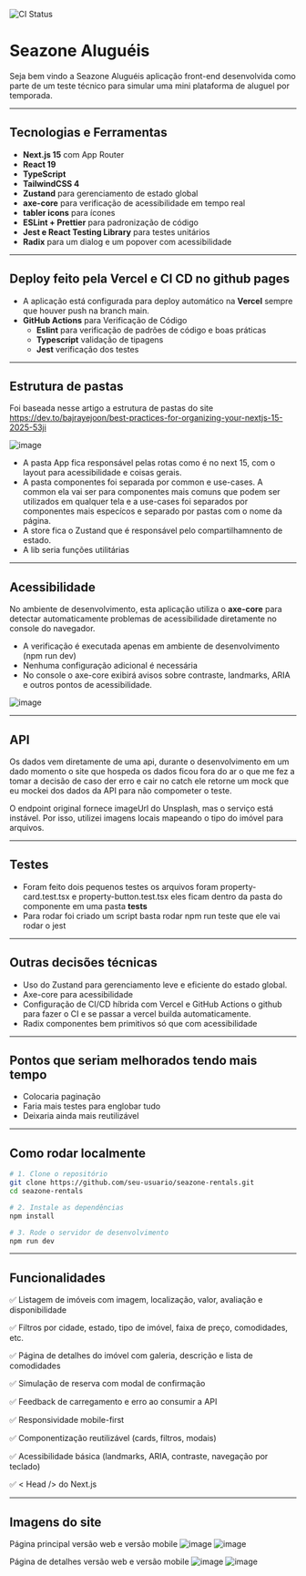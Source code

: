 ![CI Status](https://github.com/LipeSou/teste-tecnico-front-end/actions/workflows/ci.yml/badge.svg)

#  Seazone Aluguéis

Seja bem vindo a Seazone Aluguéis aplicação front-end desenvolvida como parte de um teste técnico para simular uma mini plataforma de aluguel por temporada.

---

## Tecnologias e Ferramentas

- **Next.js 15** com App Router
- **React 19**
- **TypeScript**
- **TailwindCSS 4**
- **Zustand** para gerenciamento de estado global
- **axe-core** para verificação de acessibilidade em tempo real
- **tabler icons** para ícones
- **ESLint + Prettier** para padronização de código
- **Jest e React Testing Library** para testes unitários
- **Radix** para um dialog e um popover com acessibilidade

---

## Deploy feito pela Vercel e CI CD no github pages

- A aplicação está configurada para deploy automático na **Vercel** sempre que houver push na branch main.
- **GitHub Actions** para Verificação de Código
  - **Eslint** para verificação de padrões de código e boas práticas
  - **Typescript** validação de tipagens
  - **Jest** verificação dos testes

---

## Estrutura de pastas
Foi baseada nesse artigo a estrutura de pastas do site
https://dev.to/bajrayejoon/best-practices-for-organizing-your-nextjs-15-2025-53ji

![image](https://github.com/user-attachments/assets/be21a92a-b0e2-4f31-9496-d6a15eac9932)

- A pasta App fica responsável pelas rotas como é no next 15, com o layout para acessibilidade e coisas gerais.
- A pasta componentes foi separada por common e use-cases. A common ela vai ser para componentes mais comuns que podem ser utilizados em qualquer tela e a use-cases foi separados por componentes mais especícos e separado por pastas com o nome da página.
- A store fica o Zustand que é responsável pelo compartilhamnento de estado.
- A lib seria funções utilitárias

---

## Acessibilidade
No ambiente de desenvolvimento, esta aplicação utiliza o **axe-core** para detectar automaticamente problemas de acessibilidade diretamente no console do navegador.
- A verificação é executada apenas em ambiente de desenvolvimento (npm run dev)
- Nenhuma configuração adicional é necessária
- No console o axe-core exibirá avisos sobre contraste, landmarks, ARIA e outros pontos de acessibilidade.

![image](https://github.com/user-attachments/assets/c27ca8dc-1105-4968-b7e5-b0ac2f6d6326)

---

## API 
Os dados vem diretamente de uma api, durante o desenvolvimento em um dado momento o site que hospeda os dados ficou fora do ar o que me fez a tomar a decisão de caso der erro e cair no catch ele retorne um mock que eu mockei dos dados da API para não compometer o teste.

O endpoint original fornece imageUrl do Unsplash, mas o serviço está instável. Por isso, utilizei imagens locais mapeando o tipo do imóvel para arquivos.

---

## Testes
- Foram feito dois pequenos testes os arquivos foram property-card.test.tsx e property-button.test.tsx eles ficam dentro da pasta do componente em uma pasta __tests__ 
- Para rodar foi criado um script basta rodar npm run teste que ele vai rodar o jest

---
## Outras decisões técnicas
- Uso do Zustand para gerenciamento leve e eficiente do estado global.
- Axe-core para acessibilidade
- Configuração de CI/CD híbrida com Vercel e GitHub Actions o github para fazer o CI e se passar a vercel builda automaticamente.
- Radix componentes bem primitivos só que com acessibilidade

---

## Pontos que seriam melhorados tendo mais tempo
- Colocaria paginação
- Faria mais testes para englobar tudo
- Deixaria ainda mais reutilizável

---
## Como rodar localmente

```bash
# 1. Clone o repositório
git clone https://github.com/seu-usuario/seazone-rentals.git
cd seazone-rentals

# 2. Instale as dependências
npm install

# 3. Rode o servidor de desenvolvimento
npm run dev
````
---

## Funcionalidades
✅ Listagem de imóveis com imagem, localização, valor, avaliação e disponibilidade

✅ Filtros por cidade, estado, tipo de imóvel, faixa de preço, comodidades, etc.

✅ Página de detalhes do imóvel com galeria, descrição e lista de comodidades

✅ Simulação de reserva com modal de confirmação

✅ Feedback de carregamento e erro ao consumir a API

✅ Responsividade mobile-first

✅ Componentização reutilizável (cards, filtros, modais)

✅ Acessibilidade básica (landmarks, ARIA, contraste, navegação por teclado)

✅ < Head /> do Next.js

---
## Imagens do site

Página principal versão web e versão mobile
![image](https://github.com/user-attachments/assets/c8d23218-cffb-4367-a1ac-11696bb4ad53)
![image](https://github.com/user-attachments/assets/8dc72ea2-0018-47e7-95eb-80c5ffe34b37)

Página de detalhes versão web e versão mobile
![image](https://github.com/user-attachments/assets/e037761e-cbdb-48fd-a008-1602d57d1b23)
![image](https://github.com/user-attachments/assets/4b455613-0dda-4b20-ab9a-17b2629847f8)


